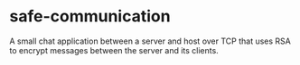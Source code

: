 # safe-communication
 A small chat application between a server and host over TCP that uses RSA to encrypt messages between the server and its clients.
